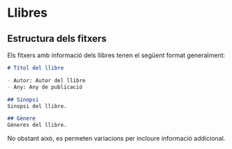# Llibres

## Estructura dels fitxers
Els fitxers amb informació dels llibres
tenen el següent format generalment:

```md
# Títol del llibre

- Autor: Autor del llibre
- Any: Any de publicació

## Sinopsi
Sinopsi del llibre.

## Gènere
Gèneres del llibre.
```

No obstant això, es permeten variacions
per incloure informació addicional.
